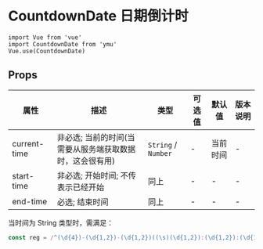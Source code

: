 # CountdownDate 日期倒计时

```JS
import Vue from 'vue'
import CountdownDate from 'ymu'
Vue.use(CountdownDate)
```

## Props

| 属性 | 描述 | 类型 | 可选值 | 默认值 | 版本说明 |
| - | - | - | - | - | - |
| current-time | 非必选; 当前的时间(当需要从服务端获取数据时，这会很有用) | `String` / `Number` | - | 当前时间 | - |
| start-time | 非必选; 开始时间; 不传表示已经开始 | 同上 | - | - | - |
| end-time | 必选; 结束时间 | 同上 | - | - | - |

当时间为 String 类型时，需满足：

```js
const reg = /^(\d{4})-(\d{1,2})-(\d{1,2})((\s)(\d{1,2}):(\d{1,2}):(\d{1,2}))?$/
```

## 